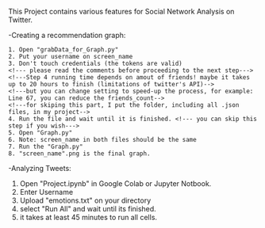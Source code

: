 This Project contains various features for Social Network Analysis on Twitter.

-Creating a recommendation graph:

	1. Open "grabData_for_Graph.py"
	2. Put your username on screen_name
	3. Don't touch credentials (the tokens are valid)
	<!--- please read the comments before proceeding to the next step--->
	<!---Step 4 running time depends on amout of friends! maybe it takes up to 20 hours to finish (limitations of twitter's API)-->
	<!---but you can change setting to speed-up the process, for example: Line 67, you can reduce the friends_count-->
	<!---for skiping this part, I put the folder, including all .json files, in my project-->
	4. Run the file and wait until it is finished. <!--- you can skip this step if you wish--->
	5. Open "Graph.py"
	6. Note: screen_name in both files should be the same
	7. Run the "Graph.py"
	8. "screen_name".png is the final graph.

-Analyzing Tweets:

1. Open "Project.ipynb" in Google Colab or Jupyter Notbook.
2. Enter Username <!---this project only work on usernames with ENGLISH Language-->
3. Upload "emotions.txt" on your directory <!---for custom sentiment analysis based on Lexicons-->
4. select "Run All" and wait until its finished.
5. it takes at least 45 minutes to run all cells.
